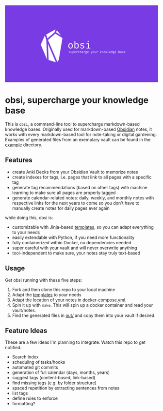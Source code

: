 ![obsi logo](logo.png)

# obsi, supercharge your knowledge base
This is `obsi`, a command-line tool to supercharge markdown-based knowledge bases.
Originally used for markdown-based [Obsidian](https://obsidian.md) notes,
it works with every markdown-based tool for note-taking or digital gardening.
Examples of generated files from an exemplary vault can be found in the [example](example) directory.

## Features
- create Anki Decks from your Obsidian Vault to memorize notes
- create indexes for tags, i.e. pages that link to all pages with a specific tag
- generate tag recommendations (based on other tags) with machine learning to make sure all pages are properly tagged
- generate calendar-related notes: daily, weekly, and monthly notes with respective links for the next years to come so you don't have to manually create notes for daily pages ever again

while doing this, obsi is:
- customizable with Jinja-based [templates](templates), so you can adapt everything to your needs
- easily extendable with Python, if you need more functionality
- fully containerized within Docker, no dependencies needed
- super careful with your vault and will never overwrite anything
- tool-independent to make sure, your notes stay truly text-based

## Usage
Get obsi running with these five steps:

1. Fork and then clone this repo to your local machine
2. Adapt the [templates](templates) to your needs
3. Adapt the location of your notes in [docker-compose.yml](docker-compose.yml).
4. Spin it up with `make`. This will spin up a docker container and read your vault/notes.
5. Find the generated files in [out/](out/) and copy them into your vault if desired.

## Feature Ideas
These are a few ideas I'm planning to integrate. Watch this repo to get notified.
- Search Index
- scheduling of tasks/hooks
- automated git commits
- generation of full calendar (days, months, years)
- suggest tags (content-based, link-based)
- find missing tags (e.g. by folder structure)
- spaced repetition by extracting sentences from notes
- list tags
- define rules to enforce
- formatting?
